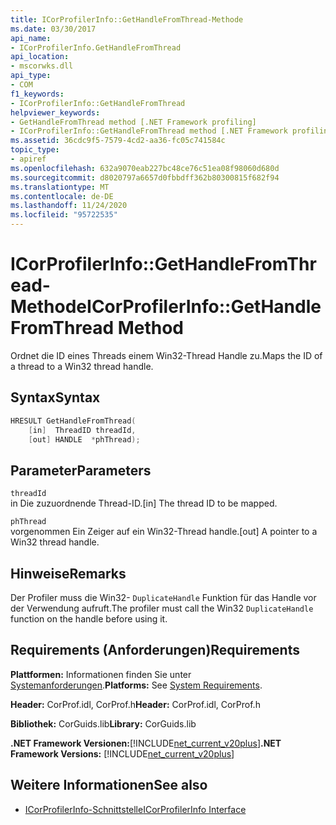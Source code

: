 ```yaml
---
title: ICorProfilerInfo::GetHandleFromThread-Methode
ms.date: 03/30/2017
api_name:
- ICorProfilerInfo.GetHandleFromThread
api_location:
- mscorwks.dll
api_type:
- COM
f1_keywords:
- ICorProfilerInfo::GetHandleFromThread
helpviewer_keywords:
- GetHandleFromThread method [.NET Framework profiling]
- ICorProfilerInfo::GetHandleFromThread method [.NET Framework profiling]
ms.assetid: 36cdc9f5-7579-4cd2-aa36-fc05c741584c
topic_type:
- apiref
ms.openlocfilehash: 632a9070eab227bc48ce76c51ea08f98060d680d
ms.sourcegitcommit: d8020797a6657d0fbbdff362b80300815f682f94
ms.translationtype: MT
ms.contentlocale: de-DE
ms.lasthandoff: 11/24/2020
ms.locfileid: "95722535"
---
```

# <a name="icorprofilerinfogethandlefromthread-method"></a><span data-ttu-id="fb29a-102">ICorProfilerInfo::GetHandleFromThread-Methode</span><span class="sxs-lookup"><span data-stu-id="fb29a-102">ICorProfilerInfo::GetHandleFromThread Method</span></span>

<span data-ttu-id="fb29a-103">Ordnet die ID eines Threads einem Win32-Thread Handle zu.</span><span class="sxs-lookup"><span data-stu-id="fb29a-103">Maps the ID of a thread to a Win32 thread handle.</span></span>  
  
## <a name="syntax"></a><span data-ttu-id="fb29a-104">Syntax</span><span class="sxs-lookup"><span data-stu-id="fb29a-104">Syntax</span></span>  
  
```cpp  
HRESULT GetHandleFromThread(  
    [in]  ThreadID threadId,  
    [out] HANDLE  *phThread);  
```  
  
## <a name="parameters"></a><span data-ttu-id="fb29a-105">Parameter</span><span class="sxs-lookup"><span data-stu-id="fb29a-105">Parameters</span></span>  

 `threadId`  
 <span data-ttu-id="fb29a-106">in Die zuzuordnende Thread-ID.</span><span class="sxs-lookup"><span data-stu-id="fb29a-106">[in] The thread ID to be mapped.</span></span>  
  
 `phThread`  
 <span data-ttu-id="fb29a-107">vorgenommen Ein Zeiger auf ein Win32-Thread handle.</span><span class="sxs-lookup"><span data-stu-id="fb29a-107">[out] A pointer to a Win32 thread handle.</span></span>  
  
## <a name="remarks"></a><span data-ttu-id="fb29a-108">Hinweise</span><span class="sxs-lookup"><span data-stu-id="fb29a-108">Remarks</span></span>  

 <span data-ttu-id="fb29a-109">Der Profiler muss die Win32- `DuplicateHandle` Funktion für das Handle vor der Verwendung aufruft.</span><span class="sxs-lookup"><span data-stu-id="fb29a-109">The profiler must call the Win32 `DuplicateHandle` function on the handle before using it.</span></span>  
  
## <a name="requirements"></a><span data-ttu-id="fb29a-110">Requirements (Anforderungen)</span><span class="sxs-lookup"><span data-stu-id="fb29a-110">Requirements</span></span>  

 <span data-ttu-id="fb29a-111">**Plattformen:** Informationen finden Sie unter [Systemanforderungen](../../get-started/system-requirements.md).</span><span class="sxs-lookup"><span data-stu-id="fb29a-111">**Platforms:** See [System Requirements](../../get-started/system-requirements.md).</span></span>  
  
 <span data-ttu-id="fb29a-112">**Header:** CorProf.idl, CorProf.h</span><span class="sxs-lookup"><span data-stu-id="fb29a-112">**Header:** CorProf.idl, CorProf.h</span></span>  
  
 <span data-ttu-id="fb29a-113">**Bibliothek:** CorGuids.lib</span><span class="sxs-lookup"><span data-stu-id="fb29a-113">**Library:** CorGuids.lib</span></span>  
  
 <span data-ttu-id="fb29a-114">**.NET Framework Versionen:**[!INCLUDE[net_current_v20plus](../../../../includes/net-current-v20plus-md.md)]</span><span class="sxs-lookup"><span data-stu-id="fb29a-114">**.NET Framework Versions:** [!INCLUDE[net_current_v20plus](../../../../includes/net-current-v20plus-md.md)]</span></span>  
  
## <a name="see-also"></a><span data-ttu-id="fb29a-115">Weitere Informationen</span><span class="sxs-lookup"><span data-stu-id="fb29a-115">See also</span></span>

- [<span data-ttu-id="fb29a-116">ICorProfilerInfo-Schnittstelle</span><span class="sxs-lookup"><span data-stu-id="fb29a-116">ICorProfilerInfo Interface</span></span>](icorprofilerinfo-interface.md)

